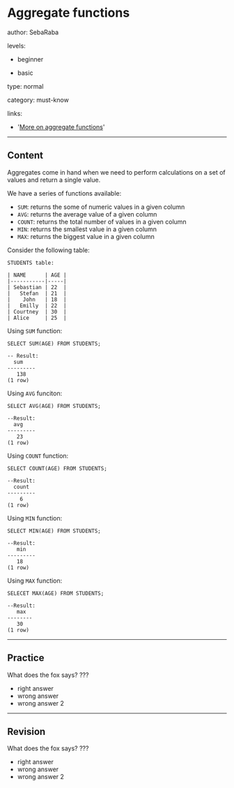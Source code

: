 # Aggregate functions
author: SebaRaba

levels:

  - beginner

  - basic

type: normal

category: must-know

links:

  - '[More on aggregate functions](https://docs.microsoft.com/en-us/sql/t-sql/functions/aggregate-functions-transact-sql)'

---
## Content

Aggregates come in hand when we need to perform calculations on a set of values and return a single value.

We have a series of functions available:
- `SUM`: returns the some of numeric values in a given column
- `AVG`: returns the average value of a given column
- `COUNT`: returns the total number of values in a given column
- `MIN`: returns the smallest value in a given column
- `MAX`: returns the biggest value in a given column

Consider the following table:
```
STUDENTS table:

| NAME      | AGE |
|-----------|-----|
| Sebastian | 22  |
|   Stefan  | 21  |
|    John   | 18  |
|   Emilly  | 22  |
| Courtney  | 30  |
| Alice     | 25  |
```

Using `SUM` function:

```
SELECT SUM(AGE) FROM STUDENTS;

-- Result:
  sum
---------
   138
(1 row)
```

Using `AVG` funciton:

```
SELECT AVG(AGE) FROM STUDENTS;

--Result:
  avg
---------
   23
(1 row)
```

Using `COUNT` function:

```
SELECT COUNT(AGE) FROM STUDENTS;

--Result:
  count
---------
    6
(1 row)
```

Using `MIN` function:

```
SELECT MIN(AGE) FROM STUDENTS;

--Result:
   min
---------
   18
(1 row)
```

Using `MAX` function:

```
SELECET MAX(AGE) FROM STUDENTS;

--Result:
   max
--------
   30
(1 row)
```


---
## Practice

What does the fox says?
???

* right answer
* wrong answer
* wrong answer 2

---
## Revision

What does the fox says?
???

* right answer
* wrong answer
* wrong answer 2
